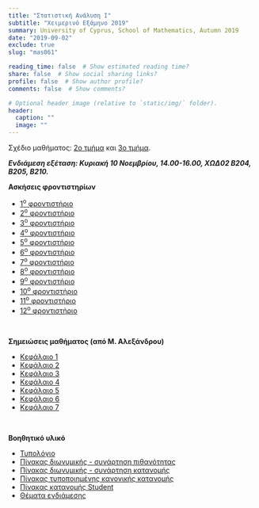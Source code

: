 ```yaml
---
title: "Στατιστική Ανάλυση Ι"
subtitle: "Χειμερινό Εξάμηνο 2019"
summary: University of Cyprus, School of Mathematics, Autumn 2019
date: "2019-09-02"
exclude: true
slug: "mas061"

reading_time: false  # Show estimated reading time?
share: false  # Show social sharing links?
profile: false  # Show author profile?
comments: false  # Show comments?

# Optional header image (relative to `static/img/` folder).
header:
  caption: ""
  image: ""
---
```


Σχέδιο μαθήματος: [2ο τμήμα](/teaching/mas_061.2_autumn_2019_syllabus.pdf) και [3ο τμήμα](/teaching/mas_061.3_autumn_2019_syllabus.pdf).

***Eνδιάμεση εξέταση: Κυριακή 10 Νοεμβρίου, 14.00-16.00, ΧΩΔ02 Β204, Β205, Β210.***

**Ασκήσεις φροντιστηρίων**

- [1<sup>ο</sup> φροντιστήριο](/teaching/mas061_askhseis_1.pdf)
- [2<sup>ο</sup> φροντιστήριο](/teaching/mas061_askhseis_2.pdf)
- [3<sup>ο</sup> φροντιστήριο](/teaching/mas061_askhseis_3.pdf)
- [4<sup>ο</sup> φροντιστήριο](/teaching/mas061_askhseis_4.pdf)
- [5<sup>ο</sup> φροντιστήριο](/teaching/mas061_askhseis_5.pdf)
- [6<sup>ο</sup> φροντιστήριο](/teaching/mas061_askhseis_6.pdf)
- [7<sup>ο</sup> φροντιστήριο](/teaching/mas061_askhseis_7.pdf)
- [8<sup>ο</sup> φροντιστήριο](/teaching/mas061_askhseis_8.pdf)
- [9<sup>ο</sup> φροντιστήριο](/teaching/mas061_askhseis_9.pdf)
- [10<sup>ο</sup> φροντιστήριο](/teaching/mas061_askhseis_10.pdf)
- [11<sup>ο</sup> φροντιστήριο](/teaching/mas061_askhseis_11.pdf)
- [12<sup>ο</sup> φροντιστήριο](/teaching/mas061_askhseis_12.pdf)



&#x2003;

**Σημειώσεις μαθήματος (από Μ. Αλεξάνδρου)**

- [Κεφάλαιο 1](/teaching/mas061_Chapter1.pdf)
- [Κεφάλαιο 2](/teaching/mas061_Chapter2.pdf)
- [Κεφάλαιο 3](/teaching/mas061_Chapter3.pdf)
- [Κεφάλαιο 4](/teaching/mas061_Chapter4.pdf)
- [Κεφάλαιο 5](/teaching/mas061_Chapter5.pdf)
- [Κεφάλαιο 6](/teaching/mas061_Chapter6.pdf)
- [Κεφάλαιο 7](/teaching/mas061_Chapter7.pdf)



&#x2003;

**Βοηθητικό υλικό**

- [Τυπολόγιο](/teaching/typologio_telikhs_autumn_2019.pdf)
- [Πίνακας διωνυμικής - συνάρτηση πιθανότητας](/teaching/binomial_table_probability.pdf)
- [Πίνακας διωνυμικής - συνάρτηση κατανομής](/teaching/binomial_table_cumulative.pdf)
- [Πίνακας τυποποιημένης κανονικής κατανομής](/teaching/normal_distribution_table.pdf)
- [Πίνακας κατανομής Student](/teaching/student_distribution_table.pdf)
- [Θέματα ενδιάμεσης](/teaching/mas061_midterm_2019.pdf)
